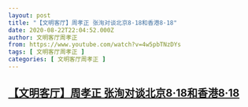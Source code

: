 ```yaml
---
layout: post
title: "【文明客厅】周孝正 张洵对谈北京8·18和香港8·18"
date: 2020-08-22T22:04:52.000Z
author: 文明客厅周孝正
from: https://www.youtube.com/watch?v=4w5pbTNzDYs
tags: [ 文明客厅周孝正 ]
categories: [ 文明客厅周孝正 ]
---
```

<!--1598133892000-->
[【文明客厅】周孝正 张洵对谈北京8·18和香港8·18](https://www.youtube.com/watch?v=4w5pbTNzDYs)
------

<div>

</div>
